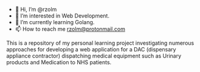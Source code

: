 - 👋 Hi, I’m @rzolm
- 👀 I’m interested in Web Development.
- 🌱 I’m currently learning Golang.
- 📫 How to reach me rzolm@protonmail.com

<!---
rzolm/rzolm is a ✨ special ✨ repository because its `README.md` (this file) appears on your GitHub profile.
You can click the Preview link to take a look at your changes.
--->

This is a repository of my personal learning project investigating numerous approaches for developing a web application for a DAC (dispensary appliance contractor) dispatching medical equipment such as Urinary products and Medication to NHS patients.

